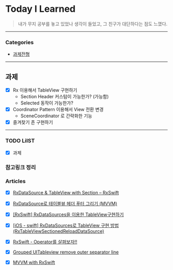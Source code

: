 # Today I Learned
> 내가 무지 공부를 놓고 있었나 생각이 들었고, 그 친구가 대단하다는 점도 느꼈다.

---

### Categories
- [과제전형](#과제)

---

## 과제
* [x] Rx 이용해서 TableView 구현하기
    * Section Header 커스텀이 가능한가? (가능함)
    * Selected 동작이 가능한가? 
* [x] Coordinator Pattern 이용해서 View 전환 변경
    * SceneCoordinator 로 간략화한 기능
* [x] 즐겨찾기 존 구현하기

---

### TODO LiIST
- [x] 과제

### 참고링크 정리


### Articles
- [x] [RxDataSource & TableView with Section – RxSwift
](https://fxstudio.dev/rxdatasource-tableview-with-section-rxswift/)
- [x] [RxDataSource로 테이블뷰 헤더 푸터 그리기 (MVVM)](https://lazyowl.tistory.com/entry/RxDataSource%EB%A1%9C-%ED%85%8C%EC%9D%B4%EB%B8%94%EB%B7%B0-%ED%97%A4%EB%8D%94-%ED%91%B8%ED%84%B0-%EA%B7%B8%EB%A6%AC%EA%B8%B0-MVVM)
- [x] [[RxSwift] RxDataSources을 이용한 TableView구현하기](https://nsios.tistory.com/32)
- [x] [[iOS - swift] RxDataSources로 TableView 구현 방법 (RxTableViewSectionedReloadDataSource)](https://ios-development.tistory.com/786)
- [x] [RxSwift - Operator를 살펴보자!!](https://hyunsikwon.github.io/swift/Swift-RxSwift-02/)
- [x] [Grouped UITableview remove outer separator line](https://stackoverflow.com/questions/29006311/grouped-uitableview-remove-outer-separator-line)
- [x] [MVVM with RxSwift](https://velog.io/@wansook0316/03.-RxSwift-프로젝트-적용하기)


